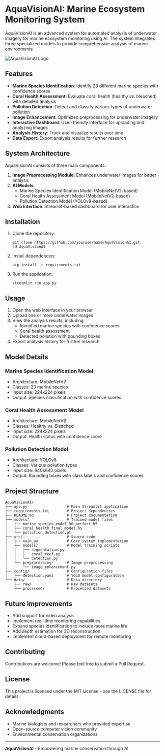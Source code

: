 # AquaVisionAI: Marine Ecosystem Monitoring System

AquaVisionAI is an advanced system for automated analysis of underwater imagery for marine ecosystem monitoring using AI. The system integrates three specialized models to provide comprehensive analysis of marine environments.

![AquaVisionAI Logo](https://raw.githubusercontent.com/streamlit/streamlit/master/examples/data/logo.png)

## Features

- **Marine Species Identification**: Identify 23 different marine species with confidence scores
- **Coral Health Assessment**: Evaluate coral health (healthy vs. bleached) with detailed analysis
- **Pollution Detection**: Detect and classify various types of underwater pollution
- **Image Enhancement**: Optimized preprocessing for underwater imagery
- **Interactive Dashboard**: User-friendly interface for uploading and analyzing images
- **Analysis History**: Track and visualize results over time
- **Data Export**: Export analysis results for further research

## System Architecture

AquaVisionAI consists of three main components:

1. **Image Preprocessing Module**: Enhances underwater images for better analysis
2. **AI Models**:
   - Marine Species Identification Model (MobileNetV2-based)
   - Coral Health Assessment Model (MobileNetV2-based)
   - Pollution Detection Model (YOLOv8-based)
3. **Web Interface**: Streamlit-based dashboard for user interaction

## Installation

1. Clone the repository:

   ```
   git clone https://github.com/yourusername/AquaVisionAI.git
   cd AquaVisionAI
   ```

2. Install dependencies:

   ```
   pip install -r requirements.txt
   ```

3. Run the application:
   ```
   streamlit run app.py
   ```

## Usage

1. Open the web interface in your browser
2. Upload one or more underwater images
3. View the analysis results, including:
   - Identified marine species with confidence scores
   - Coral health assessment
   - Detected pollution with bounding boxes
4. Export analysis history for further research

## Model Details

### Marine Species Identification Model

- Architecture: MobileNetV2
- Classes: 23 marine species
- Input size: 224x224 pixels
- Output: Species classification with confidence scores

### Coral Health Assessment Model

- Architecture: MobileNetV2
- Classes: Healthy vs. Bleached
- Input size: 224x224 pixels
- Output: Health status with confidence score

### Pollution Detection Model

- Architecture: YOLOv8
- Classes: Various pollution types
- Input size: 640x640 pixels
- Output: Bounding boxes with class labels and confidence scores

## Project Structure

```
AquaVisionAI/
├── app.py                  # Main Streamlit application
├── requirements.txt        # Project dependencies
├── README.md               # Project documentation
├── models/                 # Trained model files
│   ├── marine_species_model_90_perfect.h5
│   ├── coral_health_final_model.h5
│   └── pollution_detection.pt
├── src/                    # Source code
│   ├── main.py             # Core system implementation
│   ├── models/             # Model training scripts
│   │   ├── segmentation.py
│   │   ├── coral_reef.py
│   │   └── detection.py
│   └── preprocessing/      # Image preprocessing
│       └── image_enhancement.py
├── config/                 # Configuration files
│   └── detection.yaml      # YOLO model configuration
└── data/                   # Data directory
    ├── raw/                # Raw datasets
    └── processed/          # Processed datasets
```

## Future Improvements

- Add support for video analysis
- Implement real-time monitoring capabilities
- Expand species identification to include more marine life
- Add depth estimation for 3D reconstruction
- Implement cloud-based deployment for remote monitoring

## Contributing

Contributions are welcome! Please feel free to submit a Pull Request.

## License

This project is licensed under the MIT License - see the LICENSE file for details.

## Acknowledgments

- Marine biologists and researchers who provided expertise
- Open-source computer vision community
- Environmental conservation organizations

---

**AquaVisionAI** - Empowering marine conservation through AI
